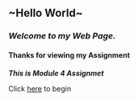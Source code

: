 ## ~Hello World~

### **_Welcome to my Web Page._**

#### Thanks for viewing my Assignment

**_This is Module 4 Assignmet_**

Click [here](http://rishavpandey.me/coursera-jhu-assignment/course4/module_4/index.html) to begin
